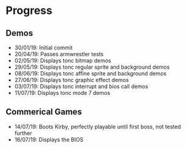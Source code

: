 # Progress

##  Demos
- 30/01/19: Initial commit
- 20/04/19: Passes armwrestler tests
- 02/05/19: Displays tonc bitmap demos
- 29/05/19: Displays tonc regular sprite and background demos
- 08/06/19: Displays tonc affine sprite and background demos
- 27/06/19: Displays tonc graphic effect demos
- 03/07/19: Displays tonc interrupt and bios call demos
- 11/07/19: Displays tonc mode 7 demos

## Commerical Games
- 14/07/19: Boots Kirby, perfectly playable until first boss, not tested further
- 16/07/19: Displays the BIOS
